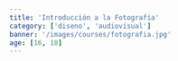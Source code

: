 ```yaml
---
title: 'Introducción a la Fotografía'
category: ['diseno', 'audiovisual']
banner: '/images/courses/fotografia.jpg'
age: [16, 18]
---
```



